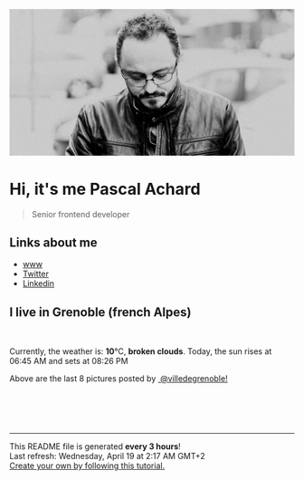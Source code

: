 ![Pascal Achard](./images/photo-pascal-achard.jpg)
# Hi, it's me Pascal Achard
> Senior frontend developer

## Links about me
- [www](https://www.pascal-achard.com)
- [Twitter](https://twitter.com/botmaster)
- [Linkedin](http://www.linkedin.com/in/pascal-achard)


## I live in Grenoble (french Alpes)
<img src="https://openweathermap.org/img/wn/04n@2x.png" alt="">

Currently, the weather is: **10**°C, **broken clouds**.
Today, the sun rises at 06:45 AM and sets at 08:26 PM

Above are the last 8 pictures posted by <a href="https://www.instagram.com/villedegrenoble/" target="_blank"><img alt="" src="https://upload.wikimedia.org/wikipedia/commons/thumb/e/e7/Instagram_logo_2016.svg/1024px-Instagram_logo_2016.svg.png" width="20"/> @villedegrenoble!</a>

<p style="display: flex; flex-wrap: wrap; gap: 20px;">
        <img src="https://cdn1.picuki.com/hosted-by-instagram/q/0exhNuNYnjBcaS3SYdxKjf8F2vJ1WgxSZ60STLepjSVmIR1vLHOapZA0mpCl6yRxIwVgFDeSYzxj4oMjU1lXDz19OkfYSbyPRTpX6q+dVOfN0DFl8ZNhkb0xLH0fYH+v8cQuUQmYdSgIGaYDG7uo%7C%7CesJ+fjrcjcFrjOMNbRKmDdttdCwFahlza4lsfe4kx2xu5xncG114WNxahlw5OLUqQUCSKnjMcF6saR5UvoPjsBRpr6gmCG2GGM5b295BTGS9IjOkqg8iyDXdzQspjD3E+8EIU8hjl246j4yh6AngLG4ZYZY+MZhnY+GT0VBWmhm+jVBocW+xzTsSUGI%7C%7CgVRwGKOlf7kNPEu+8WgGtKbdNXz6SLCbZLtGeluWWMVA+ziZlT3OtO1CJ97wNJFE6AD31a8wCKSW4jl7CI3CzAX1WDfWMImGqXb+6GnzWTZhmDWpgNqws4=.jpeg" alt="" width="200"/>
        <img src="https://cdn1.picuki.com/hosted-by-instagram/q/0exhNuNYnjBcaS3SYdxKjf8F2vJ1WgxSZ60STLepjSVmIR1vLHOapZA0mpCj4yRwKwVlASuRYzxk5Y4pWF5WDz1%7C%7COUPaSLGKSTxW5q+eXenN0jFm8ZZmlbgwKnwabX+t%7C%7CsYoOzjYMTIfQeoEH%7C%7Cb2rvUT+vvwbTYNpi2TNLxCyQlWotfpUrJy9ZRzt52U1h+189JldAJZ+jtvdBFundPZlTIeAefzPcBgoK9jC7QIjZNIuqHtnyuxH34+emlsFj3RuYTM2dENhhzrdSFlqjHzAZY1LHMRiVbm708b5rp+hZP0HKBM4aYNoK3bfyACW2E2hjtfwZftgAHsSUGImUBRwT2Ej+b3ffZ79sXPBPW8DdTa4iqVXaT6M+gaalQXAdvAfVPyNaO5MNwOpKhcGehC3XS%7C%7CySuXTb6my1V+AWgc12DbLbFRZruiyqyb4X7U32WIpFZpkg==.jpeg" alt="" width="200"/>
        <img src="https://cdn1.picuki.com/hosted-by-instagram/q/0exhNuNYnjBcaS3SYdxKjf8F2vJ1WgxSZ60STLepjSVmIR1vLHOapZA0mpCl6yRxIwVgFDeSYzxk5I0uUFlYDT1%7C%7CP0DdS7aBRDpQ66mfXevN0j1u8Zdhkb82L30abHGv9ssvUwmYdSgIGaYDG7uo%7C%7CesJ+fjrcjcFrjOMNbRKmDdttdCwFahlza4lsfe4kx2xu5xncG114WNxahlw5OLUqQUCSKnjMcF6saR5UvoPjsBRpr6gmCG2GGM5b295BTGS9IjOkqg8iyDXdzQspjD3Fe8EIU8hjl246gIz4agJpMilMqpI+MYHn%7C%7CjPeGBBWmhm+jVBocW+xzTsSUGI%7C%7CgVRwGKOlf7kNPEu+8WgGtKbdI7Cwg2NQInzOqlzW1FcLfb5UFb0KvqSNp1jhbFZBO1n9giU0yGZYKPN2BQ3CzAX1WDfWLMhF6jb+6GnzWTZhmDWpgNqws4=.jpeg" alt="" width="200"/>
        <img src="https://cdn1.picuki.com/hosted-by-instagram/q/0exhNuNYnjBcaS3SYdxKjf8F2vJ1Wg9SZ60STLepjSVmIR1vLHOapZA0mpCl6yRxIwVgFDeSYzxk5YoqWFhUCj14OUfaS7OBSThV6q+fXe3N0TNg8pBllrwyLXIYZnav9sskUgmYdSgIGaYDG7uo%7C%7CeoX%7C%7C+Xucj4Doy2aMrET9zJBpY6uSKVKz8B13bHR1Bv9vdBhYgJE8VQpMBQ7odLUvj8ESLnzNskg6PM5RbMCg8kW%7C%7C+7piSS1X24ldihBGTOguYrVwr9T1WXXejYH9GmkGqEfC14so3u9hBkik7QRhbyJNZ4r3Po17IH4fTcED3tKhjVPsdK+lCGQPy38mUxanjCD%7C%7CZK3UNE0g8GpC%7C%7CKzTNP9+3nHSOeKHu4YWngLVM%7C%7CVA3TWJ9GPDvlJp5pYRdQaj2%7C%7Cz%7C%7CwPgIuSgiUIjJhEMvDqIM4F5R6DFwqv1oHU=.jpeg" alt="" width="200"/>
        <img src="https://cdn1.picuki.com/hosted-by-instagram/q/0exhNuNYnjBcaS3SYdxKjf8F2vJ1WgxSZ60STLepjSVmIR1vLHOapZA0mpCj4yRwKwVlASuRYzxk5YsrWVRSAz17OEbfS7CJRD5Q76WeUOqqvD1l855jnbwxJXIYYH6q9MItU2CpNWwSDv5PHL%7C%7Clo7gX5vnmbCgCpDOMM7ZCyQlWotfpUrJy9ZRxt52U1h+189JldHt1%7C%7CGgeLF11sd7VpC4PUuC9Mcpz8ewmCLQIhM4L+PvvnDe5HCMpdGM4KD6chYjAi7NS1XWuSzs7xG6vRPQ0HmFIj2SVuzkmta0W0aybE6Fkn%7C%7Cs8vP32Y1dWXDx8hTVPsbX7lCDPNTfkigVdyz2DkoyQdN11sbuod6aHZI%7C%7Cx5AnGRpzTB51Cd1gOAt3DS1HTMPiwLvtWg4NiK+lX7kSEtgm4KeagiEIhU2cfxQuFD61jSvnAnKmgoyXS.jpeg" alt="" width="200"/>
        <img src="https://cdn1.picuki.com/hosted-by-instagram/q/0exhNuNYnjBcaS3SYdxKjf8F2vJ1Wg9SZ60STLepjSVmIR1vLHOapZA0mpCl6yRxIwVgFDeSYzxk5IwuVFxVDz17OETXS7SLSDZR6KWQXOyjvDRh9Z5pkbozKnEeZHOr8sEsV2KpNWwSDv5PHL%7C%7Clo79UvOa0LGFq8zCXW%7C%7CdEnGZK55f0Z7F9mt9wuuS4jkja45BsNz5F%7C%7CH8kKl1lodnd%7C%7CndYEvf0PMd6trV2QaUNh4kG5OKopCu7Lm4rbzMvRmHZhYXCoOELhn7dbi8brWTxYKcRJG0mvnSD+h5n9IkqhdiDG7w82q4vkIH2bUdBXG9p+kMjxdKyn36dOF+I2WJX8Vbqx5ubdvQntrHGAt3Ff9fP%7C%7CQ30f6PPK6wURWMmItnVdFzwH%7C%7CScIZp40IRKQa4agwvkqFDoMo%7C%7C63yxiDTEX2zKPXcBy.jpeg" alt="" width="200"/>
        <img src="https://cdn1.picuki.com/hosted-by-instagram/q/0exhNuNYnjBcaS3SYdxKjf8F2vJ1Wg9SZ60STLepjSVmIR1vLHOapZA0mpCl6yRxIwVgFDeSYzxk5I8iVFpYAj1%7C%7CNUPdSbWBTT1Q6q+YU+7N0Tdv9ZNikbk0LnAYZ3Kt9cApVAmYdSgIGaYDG7uo%7C%7CesJ+fjqcjcFrjOMNbRKmDdttdCwFahlza4lsfe4kx2xu5xncG114WNxahlw5OLUqQUCSKnjMcF6saR5UvoPjsBRpr2gmCG2GGM5b295BTGS9IjOkqg8iyDXdzQspjD2Fu8EIU8hjl246jciiJwdkIOrB5RM+MZh4%7C%7CjmfzFBWmhm+jVBocW+xzTsSUGI%7C%7CgVRwGKOlf7kNPEu+8WgGtKbdsjZ3CvlZZL0MosBRCkrUu%7C%7C3AWbmIe2dHs1TkJlJRalt3HmAqSmZQaLMhAQ3CzAX1WDfWMYoEN%7C%7Cb+6GnzWTZhmDWpgNqws4=.jpeg" alt="" width="200"/>
        <img src="https://cdn1.picuki.com/hosted-by-instagram/q/0exhNuNYnjBcaS3SYdxKjf8F2vJ1Wg9SZ60STLepjSVmIR1vLHOapZA0mpCj4yRwKwVlASuRYzxk5IMpVF9VCj18PkbWQLaOTDZV6q6QUezN1DZh8JBklrs8KnweYnet9sAvUQmYdSgIGaYDG7uo%7C%7CesJ%7C%7CPnucjcFrjOMNbRKmDdttdCwFahlza4lsfe4kx2xu5xncG114WNxahlw5OLUqQUCSKnjMcF6saR5UvoPjsBRpr2gmCG2GGM5b295BTGS9IjOkqg8iyDXdzQspjD3Fu8EIU8hjl246jEdtZZ4o5WFHY9E+MZ155GEfGBBWmhm+jVBocW+xzTvSUGI%7C%7CgVRwGKOlf7kNPEu+8WgGtKbdu3H%7C%7CAzpZ4XOQo0ecXgJFtjDAXDzDNysD5toxqlXK%7C%7CAXgneS2CCnR+f7yCI3CzAX1WDfXLEnZt%7C%7Cb+6GnzWTZhmDWpgNqws4=.jpeg" alt="" width="200"/>
</p>

------------
<p>This README file is generated <b>every 3 hours</b>!
    <br />Last refresh: Wednesday, April 19 at 2:17 AM GMT+2
    <br /><a href="https://medium.com/@th.guibert/how-to-create-a-self-updating-readme-md-for-your-github-profile-f8b05744ca91">Create your own by following this tutorial.</a>
</p>
<p><a href="https://github.com/botmaster/botmaster/actions/workflows/main.yaml"><img alt="" src="https://github.com/botmaster/botmaster/actions/workflows/main.yaml/badge.svg" /></a></p>

